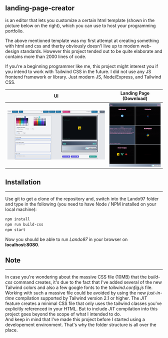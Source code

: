 landing-page-creator
---
is an editor that lets you customize a certain html template (shown in the picture below on the right), which you can use to host your programming portfolio. 

The above mentioned template was my first attempt at creating something with html and css and therby obviously doesn'l live up to modern web-design standards. However this project tended out to be quite elaborate and contains more than 2000 lines of code.

 If you're a beginning programmer like me, this project might interest you if you intend to work with Tailwind CSS in the future. I did not use any JS frontend framework or library. Just modern JS, Node/Express, and Tailwind CSS. 


UI                         |Landing Page (Download)
:-------------------------:|:-------------------------:
![](views/icons/lando-ui.png "UI")  |  ![](views/icons/lando-page.png "Landing Page")

## Installation
---
Use git to get a clone of the repository and, switch into the Lando97 folder and type in the following (you need to have Node / NPM installed on your local machine):
```bash
npm install
npm run build-css
npm start
```
Now you should be able to run _Lando97_ in your browser on __localhost:8080__.

## Note
---
In case you're wondering about the massive CSS file (10MB) that the _build-css_ command creates, it's due to the fact that I've added several of the new Tailwind colors and also a few google fonts to the _tailwind.config.js_ file. Working with such a massive file could be avoided by using the new _just-in-time_ compilation supported by Tailwind version 2.1 or higher. The _JIT_ feature creates a minimal CSS file that only uses the tailwind classes you've explicitly referenced in your HTML. But to include _JIT_ compilation into this project goes beyond the scope of what I intended to do.<br/>
And keep in mind that I've made this project before I started using a developement environment. That's why the folder structure is all over the place.  
